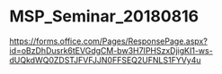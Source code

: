 # MSP_Seminar_20180816

https://forms.office.com/Pages/ResponsePage.aspx?id=oBzDhDusrk6tEVGdgCM-bw3H7IPHSzxDjigKI1-ws-dUQkdWQ0ZDSTJFVFJJN0FFSEQ2UFNLS1FYVy4u
